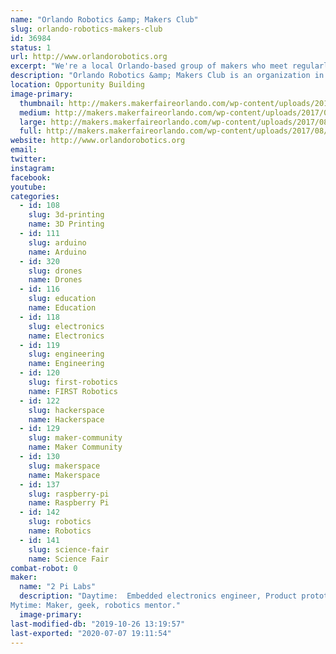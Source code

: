 ```yaml
---
name: "Orlando Robotics &amp; Makers Club"
slug: orlando-robotics-makers-club
id: 36984
status: 1
url: http://www.orlandorobotics.org
excerpt: "We're a local Orlando-based group of makers who meet regularly to discuss, share ideas and work on robotics, electronics, Arduinos, 3D-printing, FPV drones, and other techie activities."
description: "Orlando Robotics &amp; Makers Club is an organization in central Orlando made up of over 680 makers of all ages who meet monthly to discuss techie activities such as robotics, 3D-printing, electronics, Arduinos, FPV drones, and several other technical topics.  We meet at the Melrose center in the downtown Orlando library and also at MakerFX Makerspace.  There is no charge for out meetings."
location: Opportunity Building
image-primary:
  thumbnail: http://makers.makerfaireorlando.com/wp-content/uploads/2017/08/ORMC-Logo-highres_369326132-150x150.jpeg
  medium: http://makers.makerfaireorlando.com/wp-content/uploads/2017/08/ORMC-Logo-highres_369326132-300x298.jpeg
  large: http://makers.makerfaireorlando.com/wp-content/uploads/2017/08/ORMC-Logo-highres_369326132.jpeg
  full: http://makers.makerfaireorlando.com/wp-content/uploads/2017/08/ORMC-Logo-highres_369326132.jpeg
website: http://www.orlandorobotics.org
email: 
twitter: 
instagram: 
facebook: 
youtube: 
categories:
  - id: 108
    slug: 3d-printing
    name: 3D Printing
  - id: 111
    slug: arduino
    name: Arduino
  - id: 320
    slug: drones
    name: Drones
  - id: 116
    slug: education
    name: Education
  - id: 118
    slug: electronics
    name: Electronics
  - id: 119
    slug: engineering
    name: Engineering
  - id: 120
    slug: first-robotics
    name: FIRST Robotics
  - id: 122
    slug: hackerspace
    name: Hackerspace
  - id: 129
    slug: maker-community
    name: Maker Community
  - id: 130
    slug: makerspace
    name: Makerspace
  - id: 137
    slug: raspberry-pi
    name: Raspberry Pi
  - id: 142
    slug: robotics
    name: Robotics
  - id: 141
    slug: science-fair
    name: Science Fair
combat-robot: 0
maker:
  name: "2 Pi Labs"
  description: "Daytime:  Embedded electronics engineer, Product prototyper.
Mytime: Maker, geek, robotics mentor."
  image-primary: 
last-modified-db: "2019-10-26 13:19:57"
last-exported: "2020-07-07 19:11:54"
---
```

